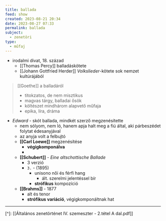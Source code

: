 ```yaml
---
title: ballada
feed: show
created: 2023-08-21 20:34
date: 2023-08-27 07:33
permalink: ballada
subject:
  - zenetöri
type:
  - műfaj
---
```



- irodalmi divat, 18. század
	- [[Thomas Percy]] balladáskötete
	- [[Johann Gottfried Herder]] *Volkslieder*-kötete sok nemzet kultúrájából

> [[Goethe]] a balladáról
> 	- titokzatos, de nem misztikus
> 	- magvas tárgy, balladai ősök
> 	- költészet mindhárom alapvető műfaja
> 	- epika, líra, dráma

- *Edward* - skót ballada, mindkét szerző megzenésítette
	- nem sólyom, nem ló, hanem apja halt meg a fiú által, aki párbeszédet folytat édesanyjával
	- az anyja volt a felbujtó
	- **[[Carl Loewe]]** megzenésítése
		- **végigkomponálva**
		- 
	- **[[Schubert]]** - *Eine altschottische Ballade*
		- 3 verzió
		- `3.` - (1895)
			- unisono női és férfi hang
				- ált. szerelmi jelentéssel bír
			- **strófikus** kompozíció
	- **[[Brahms]]** - 1877
		- alt és tenor
		- **strófikus variáció**, végigkomponáltnak hat

---
[^]: [[Általános zenetörténet IV. szemeszter - 2.tétel A dal.pdf]]